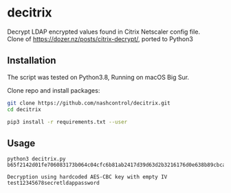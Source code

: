 # decitrix
Decrypt LDAP encrypted values found in Citrix Netscaler config file.\
Clone of https://dozer.nz/posts/citrix-decrypt/, ported to Python3

## Installation
The script was tested on Python3.8, Running on macOS Big Sur.

Clone repo and install packages:

```sh
git clone https://github.com/nashcontrol/decitrix.git
cd decitrix

pip3 install -r requirements.txt --user
```

## Usage
```
python3 decitrix.py b65f2142d01fe706083173b064c04cfc6b81ab2417d39d63d2b3216176d0e638b89cbca0f1c4294db56b66668f94ff0f

Decryption using hardcoded AES-CBC key with empty IV
test12345678secretldappassword
```
